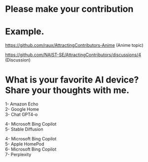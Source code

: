 # Please make your contribution
# Example. 
https://github.com/raux/AttractingContributors-Anime (Anime topic)

https://github.com/NAIST-SE/AttractingContributors/discussions/4 (Discussion)

# What is your favorite AI device? Share your thoughts with me.
1- Amazon Echo</br>
2- Google Home</br>
3- Chat GPT4-o</br>

4- Microsoft Bing Copilot <br/>
5- Stable Diffusion <br/>

4- Microsoft Bing Copilot </br>
5- Apple HomePod </br>
6- Microsoft Bing Copilot <br/>
7- Perplexity<br/>



